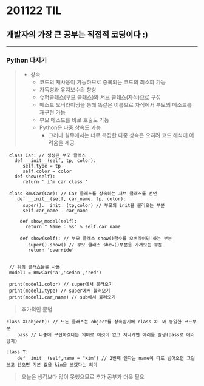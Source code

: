 # 201122 TIL
## 개발자의 가장 큰 공부는 직접적 코딩이다 :)
-----------------------
### Python 다지기
> * 상속
>   * 코드의 재사용이 가능하므로 중복되는 코드의 최소화 가능
>   * 가독성과 유지보수의 향상
>   * 슈퍼클래스(부모 클래스)와 서브 클래스(자식)으로 구성
>   * 메소드 오버라이딩을 통해 똑같은 이름으로 자식에서 부모의 메소드를 재구현 가능
>   * 부모 메소드를 바로 호출도 가능
>   * Python은 다중 상속도 가능
>     * 그러나 실무에서는 너무 복잡한 다중 상속은 오히려 코드 해석에 어려움을 제공

     class Car: // 생성된 부모 클래스
       def __init__(self, tp, color):
          self.type = tp
          self.color = color
       def show(self):
          return ' i'm car class ' 
          
     class BmwCar(Car): // Car 클래스를 상속하는 서브 클래스를 선언
        def __init__(self, car_name, tp, color):
          super().__init__(tp,color) // 부모의 init을 불러오는 부분
          self.car_name - car_name
          
         def show_model(self):
           return " Name : %s" % self.car_name
         
         def show(self): // 부모 클래스 show()함수를 오버라이딩 하는 부분
            super().show() // 부모 클래스 show()부분을 가져오는 부분
            return 'override'
           
           
     // 위의 클래스들을 사용
     model1 = BmwCar('a','sedan','red')
     
     print(model1.color) // super에서 불러오기
     print(model1.type) // super에서 불러오기
     print(model1.car_name) // sub에서 불러오기
     
>  추가적인 문법

    class X(object): // 모든 클래스는 object를 상속받기에 class X: 와 동일한 코드부분
        pass // 나중에 구현하겠다는 의미로 이것이 없고 지나가면 에러를 발생(pass로 에러 방지)
    
    class Y:
        def__init__(self,name = "kim") // 2번째 인자는 name이 따로 넘어오면 그걸 쓰고 안오면 기본 값을 kim을 쓰겠다는 의미
        
   
   
> 오늘은 생각보다 많이 못했으므로 추가 공부가 더욱 필요
      
